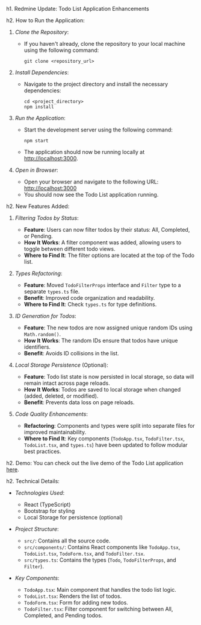 h1. Redmine Update: Todo List Application Enhancements

h2. How to Run the Application:

1. *Clone the Repository*:
   - If you haven't already, clone the repository to your local machine using the following command:
     ```
     git clone <repository_url>
     ```
   
2. *Install Dependencies*:
   - Navigate to the project directory and install the necessary dependencies:
     ```
     cd <project_directory>
     npm install
     ```

3. *Run the Application*:
   - Start the development server using the following command:
     ```
     npm start
     ```
   - The application should now be running locally at [http://localhost:3000](http://localhost:3000).

4. *Open in Browser*:
   - Open your browser and navigate to the following URL:
     [http://localhost:3000](http://localhost:3000)
   - You should now see the Todo List application running.

h2. New Features Added:

1. *Filtering Todos by Status*:
   - **Feature**: Users can now filter todos by their status: All, Completed, or Pending.
   - **How It Works**: A filter component was added, allowing users to toggle between different todo views.
   - **Where to Find It**: The filter options are located at the top of the Todo list.

2. *Types Refactoring*:
   - **Feature**: Moved `TodoFilterProps` interface and `Filter` type to a separate `types.ts` file.
   - **Benefit**: Improved code organization and readability.
   - **Where to Find It**: Check `types.ts` for type definitions.

3. *ID Generation for Todos*:
   - **Feature**: The new todos are now assigned unique random IDs using `Math.random()`.
   - **How It Works**: The random IDs ensure that todos have unique identifiers.
   - **Benefit**: Avoids ID collisions in the list.

4. *Local Storage Persistence* (Optional):
   - **Feature**: Todo list state is now persisted in local storage, so data will remain intact across page reloads.
   - **How It Works**: Todos are saved to local storage when changed (added, deleted, or modified).
   - **Benefit**: Prevents data loss on page reloads.
   
5. *Code Quality Enhancements*:
   - **Refactoring**: Components and types were split into separate files for improved maintainability.
   - **Where to Find It**: Key components (`TodoApp.tsx`, `TodoFilter.tsx`, `TodoList.tsx`, and `types.ts`) have been updated to follow modular best practices.

h2. Demo:
You can check out the live demo of the Todo List application [here](<https://youtu.be/1p7Spwq0InAs>).

h2. Technical Details:

- *Technologies Used*:
  - React (TypeScript)
  - Bootstrap for styling
  - Local Storage for persistence (optional)
  
- *Project Structure*:
  - `src/`: Contains all the source code.
  - `src/components/`: Contains React components like `TodoApp.tsx`, `TodoList.tsx`, `TodoForm.tsx`, and `TodoFilter.tsx`.
  - `src/types.ts`: Contains the types (`Todo`, `TodoFilterProps`, and `Filter`).
  
- *Key Components*:
  - `TodoApp.tsx`: Main component that handles the todo list logic.
  - `TodoList.tsx`: Renders the list of todos.
  - `TodoForm.tsx`: Form for adding new todos.
  - `TodoFilter.tsx`: Filter component for switching between All, Completed, and Pending todos.
